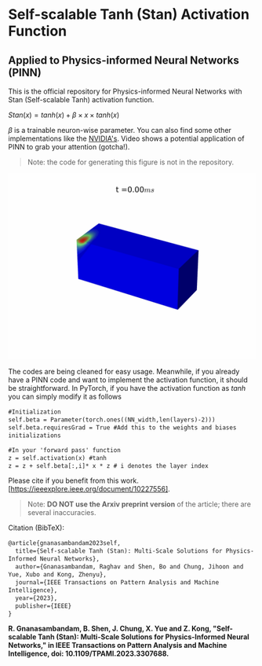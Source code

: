 # Self-scalable Tanh (Stan) Activation Function
## Applied to Physics-informed Neural Networks (PINN) 
This is the official repository for Physics-informed Neural Networks with Stan (Self-scalable Tanh) activation function. 

$Stan(x) = tanh(x) + \beta \times x \times tanh(x)$

$\beta$ is a trainable neuron-wise parameter. 
You can also find some other implementations like the [NVIDIA's](https://docs.nvidia.com/deeplearning/modulus/modulus-v2209/user_guide/theory/advanced_schemes.html). Video shows a potential application of PINN to grab your attention (gotcha!).
> Note: the code for generating this figure is not in the repository.

![](https://github.com/raghavg97/PINN_Stan/blob/main/MP_3D_100resol.gif)

The codes are being cleaned for easy usage. Meanwhile, if you already have a PINN code and want to implement the activation function, it should be straightforward. In PyTorch, if you have the activation function as $tanh$ you can simply modify it as follows
```
#Initialization
self.beta = Parameter(torch.ones((NN_width,len(layers)-2))) 
self.beta.requiresGrad = True #Add this to the weights and biases initializations
```
```
#In your 'forward pass' function
z = self.activation(x) #tanh 
z = z + self.beta[:,i]* x * z # i denotes the layer index 
```

Please cite if you benefit from this work. [https://ieeexplore.ieee.org/document/10227556]. 
>Note: **DO NOT use the Arxiv preprint version** of the article; there are several inaccuracies.  


Citation (BibTeX):
```
@article{gnanasambandam2023self,
  title={Self-scalable Tanh (Stan): Multi-Scale Solutions for Physics-Informed Neural Networks},
  author={Gnanasambandam, Raghav and Shen, Bo and Chung, Jihoon and Yue, Xubo and Kong, Zhenyu},
  journal={IEEE Transactions on Pattern Analysis and Machine Intelligence},
  year={2023},
  publisher={IEEE}
}
```




**R. Gnanasambandam, B. Shen, J. Chung, X. Yue and Z. Kong, "Self-scalable Tanh (Stan): Multi-Scale Solutions for Physics-Informed Neural Networks," in IEEE Transactions on Pattern Analysis and Machine Intelligence, doi: 10.1109/TPAMI.2023.3307688.**

